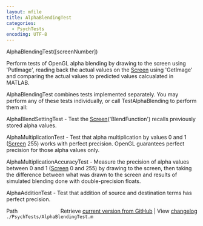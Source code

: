 ```yaml
---
layout: mfile
title: AlphaBlendingTest
categories:
  - PsychTests
encoding: UTF-8
---
```


AlphaBlendingTest\(\[screenNumber\]\)

Perform tests of OpenGL alpha blending by drawing to the screen using
'PutImage', reading back the actual values on the [Screen](/docs/Screen) using
'GetImage' and comparing the actual values to predicted values
calcualated in MATLAB.

AlphaBlendingTest combines tests implemented separately.  You may perform
any of these tests individually, or call TestAlphaBlending to perform
them all:

AlphaBlendSettingTest -
  Test the [Screen](/docs/Screen)\('BlendFunction'\) recalls previously stored
  alpha values.

AlphaMultiplicationTest -
  Test that alpha multiplication by values 0 and 1 \([Screen](/docs/Screen) 255\) works
  with perfect precision.  OpenGL guarantees perfect precision for those
  alpha values only.

AlphaMultiplicationAccuracyTest -
  Measure the precision of alpha values between 0 and 1 \([Screen](/docs/Screen) 0 and 255\) by
  drawing to the screen, then taking the difference between what was
  drawn to the screen and results of simulated blending done with
  double-precision floats.

AlphaAdditionTest -
  Test that addition of source and destination terms has perfect
  precision.


<div class="code_header" style="text-align:right;">
  <span style="float:left;">Path&nbsp;&nbsp;</span> <span class="counter">Retrieve <a href=
  "https://raw.github.com/Psychtoolbox-3/Psychtoolbox-3/beta/./PsychTests/AlphaBlendingTest.m">current version from GitHub</a> | View <a href=
  "https://github.com/Psychtoolbox-3/Psychtoolbox-3/commits/beta/./PsychTests/AlphaBlendingTest.m">changelog</a></span>
</div>
<div class="code">
  <code>./PsychTests/AlphaBlendingTest.m</code>
</div>
